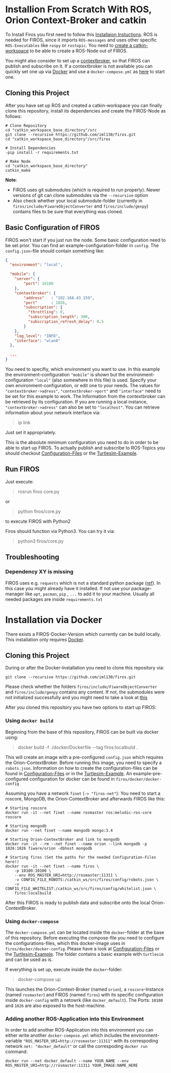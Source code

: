 # Installion From Scratch With ROS, Orion Context-Broker and catkin

To Install Firos you first need to follow this [Installaion Instuctions](http://wiki.ros.org/ROS/Installation). ROS is
needed for FIROS, since it imports `ROS-messages` and uses other specific `ROS-Executables` like `rospy` or `rostopic`.
You need to [create a catkin-workspace](http://wiki.ros.org/catkin/Tutorials/create_a_workspace) to be able to create a
ROS-Node out of FIROS.

You might also consider to set up a [contextbroker](https://fiware-orion.readthedocs.io/en/master/), so that FIROS can
publish and subscribe on it. If a contextbroker is not available you can quickly set one up via
[Docker](https://docs.docker.com/install/overview/) and use a `docker-compose.yml` as
[here](https://hub.docker.com/r/fiware/orion/) to start one.

## Cloning this Project

After you have set up ROS and created a catkin-workspace you can finally clone this repository, install its dependencies
and create the FIROS-Node as follows:

```shell
# Clone Repository
cd "catkin_workspace_base_directory"/src
git clone --recursive https://github.com/iml130/firos.git
cd "catkin_workspace_base_directory"/src/firos

# Install Dependencies
-pip install -r requirements.txt

# Make Node
cd "catkin_workspace_base_directory"
catkin_make
```

**Note**:

-   FIROS uses git submodules (which is required to run properly). Newer versions of git can clone submodules via the
    `--recursive` option
-   Also check whether your local submodule-folder (currently in `firos/include/FiwareObjectConverter` and
    `firos/include/genpy`) contains files to be sure that everything was cloned.

## Basic Configuration of FIROS

FIROS won't start if you just run the node. Some basic configuration need to be set prior. You can find an
example-configuration-folder in `config`. The `config.json`-file should contain something like:

```json
{
  "environment": "local",

  "mobile": {
    "server": {
        "port": 10100
    },
    "contextbroker": {
        "address"   : "192.168.43.159",
        "port"      : 1026,
        "subscription": {
          "throttling": 0,
          "subscription_length": 300,
          "subscription_refresh_delay": 0.5
        }
    },
    "log_level": "INFO",
    "interface": "wlan0"
  },

  ...
}
```

You need to specifiy, which environment you want to use. In this example the environment-configuration `"mobile"` is
shown but the environment-configuration `"local"` (also somewhere in this file) is used. Specify your own
environment-configuration, or edit one to your needs. The values for `"contextbroker->adress"`, `"contextbroker->port"`
and `"interface"` need to be set for this example to work. The Information from the contextbroker can be retrieved by
its configuration. If you are running a local instance, `"contextbroker->adress"` can also be set to `"localhost"`. You
can retrieve information about your network interface via:

> ip link

Just set it appropriately.

This is the absolute minimum configuration you need to do in order to be able to start up FIROS. To actually publish and
subscribe to ROS-Topics you should checkout [Configuration-Files](configuration-files.md) or the
[Turtlesim-Example](turtlesim-example.md).

## Run FIROS

Just execute:

> rosrun firos core.py

or

> python firos/core.py

to execute FIROS with Python2

Firos should function via Python3. You can try it via:

> python3 firos/core.py

## Troubleshooting

### Dependency XY is missing

FIROS uses e.g. `requests` which is not a standard python package
([ref](http://docs.python-requests.org/en/master/dev/philosophy/#standard-library)). In this case you might already have
it installed. If not use your package-manager like `apt`, `pacman`, `pip` , `...` to add it to your machine. Usually all
needed packages are inside `requirements.txt`

# Installation via Docker

There exists a FIROS-Docker-Version which currently can be build locally. This installation only requires
[Docker](https://docs.docker.com/install/).

## Cloning this Project

During or after the Docker-Installation you need to clone this repository via:

```shell
git clone --recursive https://github.com/iml130/firos.git
```

Please check whether the folders `firos/include/FiwareObjectConverter` and `firos/include/genpy` contains any content.
If not, the submodules were not initialized successfully and you might need to take a look at
[this](https://git-scm.com/docs/git-submodule)

After you cloned this repository you have two options to start up FIROS:

### Using `docker build`

Beginning from the base of this repository, FIROS can be built via docker using:

> docker build -f ./docker/Dockerfile --tag firos:localbuild .

This will create an image with a pre-configured `config.json` which requires the Orion-ContextBroker. Before running
this image, you need to specify a `robots.json`. Information on how to create the configuration-files can be found in
[Configuration-Files](configuration-files.md) or in the [Turtlesim-Example](turtlesim-example.md). An
example-pre-configured configuration for docker can be found in `firos/docker/docker-config`

Assuming you have a network `finet` (`-> "firos-net"`): You need to start a roscore, MongoDB, the Orion-ContextBroker
and afterwards FIROS like this:

```shell
# Starting roscore
docker run -it --net finet --name rosmaster ros:melodic-ros-core roscore

# Starting mongodb
docker run --net finet --name mongodb mongo:3.4

# Starting Orion-ContextBroker and link to mongodb
docker run -it --rm --net finet --name orion --link mongodb -p 1026:1026 fiware/orion -dbhost mongodb

# Starting firos (Set the paths for the needed Configuration-Files here!)
docker run -it --net finet --name firos \
    -p 10100:10100 \
    --env ROS_MASTER_URI=http://rosmaster:11311 \
    -v CONFIG_FILE_ROBOTS:/catkin_ws/src/firos/config/robots.json \
    -v CONFIG_FILE_WHITELIST:/catkin_ws/src/firos/config/whitelist.json \
    firos:localbuild
```

After this FIROS is ready to publish data and subscribe onto the local Orion-ContextBroker.

### Using `docker-compose`

The `docker-compose.yml` can be located inside the `docker`-folder at the base of this repository. Before executing the
compose-file you need to configure the configurations-files, which this docker-image uses in
`firos/docker/docker-config`. Please have a look at [Configuration-Files](configuration-files.md) or the
[Turtlesim-Example](turtlesim-example.md). The folder contains a basic example with `turtlesim` and can be used as is.

If everything is set up, execute inside the `docker`-folder:

> docker-compose up

This launches the Orion-Context-Broker (named `orion`), a `roscore`-Instance (named `rosmaster`) and FIROS (named
`firos`) with its specific configuration inside `docker-config` with a netowrk (like `docker_default`). The Ports:
`10100` and `1026` are also exposed to the host-machine.

### Adding another ROS-Application into this Environment

In order to add another ROS-Application into this environment you can either write another `docker-compose.yml` which
includes the environment-variable `"ROS_MASTER_URI=http://rosmaster:11311"` with its correspoding network
`net: "docker_default"` or call the correspoding `docker run` command:

```shell
docker run --net docker_default --name YOUR_NAME --env ROS_MASTER_URI=http://rosmaster:11311 YOUR_IMAGE:NAME_HERE
```
